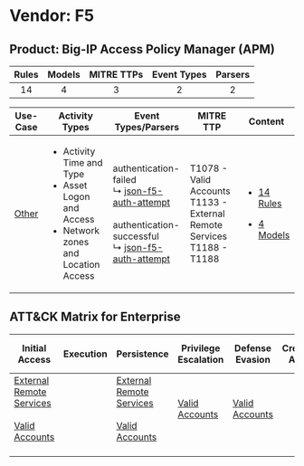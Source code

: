 Vendor: F5
==========
Product: Big-IP Access Policy Manager (APM)
-------------------------------------------
| Rules | Models | MITRE TTPs | Event Types | Parsers |
|:-----:|:------:|:----------:|:-----------:|:-------:|
|  14   |   4    |     3      |      2      |    2    |

|                Use-Case                | Activity Types                                                                                                     | Event Types/Parsers                                                                                                                                                                                                  | MITRE TTP                                                                       | Content                                                                                                                 |
|:--------------------------------------:| ------------------------------------------------------------------------------------------------------------------ | -------------------------------------------------------------------------------------------------------------------------------------------------------------------------------------------------------------------- | ------------------------------------------------------------------------------- | ----------------------------------------------------------------------------------------------------------------------- |
| [Other](../../../UseCases/uc_other.md) | <ul><li>Activity Time  and Type</li><li>Asset Logon and Access</li><li>Network zones and Location Access</li></ul> |  authentication-failed<br> ↳ [json-f5-auth-attempt](Parsers/parserContent_json-f5-auth-attempt.md)<br><br> authentication-successful<br> ↳ [json-f5-auth-attempt](Parsers/parserContent_json-f5-auth-attempt.md)<br> | T1078 - Valid Accounts<br>T1133 - External Remote Services<br>T1188 - T1188<br> | [<ul><li>14 Rules</li></ul><ul><li>4 Models</li></ul>](Rules_Models/r_m_f5_big-ip_access_policy_manager_(apm)_Other.md) |

ATT&CK Matrix for Enterprise
----------------------------
| Initial Access                                                                                                                                   | Execution | Persistence                                                                                                                                      | Privilege Escalation                                                | Defense Evasion                                                     | Credential Access | Discovery | Lateral Movement | Collection | Command and Control | Exfiltration | Impact |
| ------------------------------------------------------------------------------------------------------------------------------------------------ | --------- | ------------------------------------------------------------------------------------------------------------------------------------------------ | ------------------------------------------------------------------- | ------------------------------------------------------------------- | ----------------- | --------- | ---------------- | ---------- | ------------------- | ------------ | ------ |
| [External Remote Services](https://attack.mitre.org/techniques/T1133)<br><br>[Valid Accounts](https://attack.mitre.org/techniques/T1078)<br><br> |           | [External Remote Services](https://attack.mitre.org/techniques/T1133)<br><br>[Valid Accounts](https://attack.mitre.org/techniques/T1078)<br><br> | [Valid Accounts](https://attack.mitre.org/techniques/T1078)<br><br> | [Valid Accounts](https://attack.mitre.org/techniques/T1078)<br><br> |                   |           |                  |            |                     |              |        |